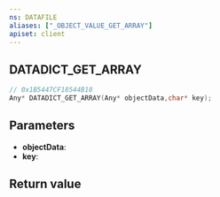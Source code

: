 ```yaml
---
ns: DATAFILE
aliases: ["_OBJECT_VALUE_GET_ARRAY"]
apiset: client
---
```

## DATADICT_GET_ARRAY

```c
// 0x1B5447CF18544B18
Any* DATADICT_GET_ARRAY(Any* objectData,char* key);
```


## Parameters
* **objectData**:
* **key**:

## Return value